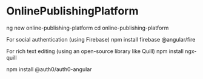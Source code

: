 # OnlinePublishingPlatform

ng new online-publishing-platform
cd online-publishing-platform

For social authentication (using Firebase)
npm install firebase @angular/fire

For rich text editing (using an open-source library like Quill)
npm install ngx-quill


npm install @auth0/auth0-angular
